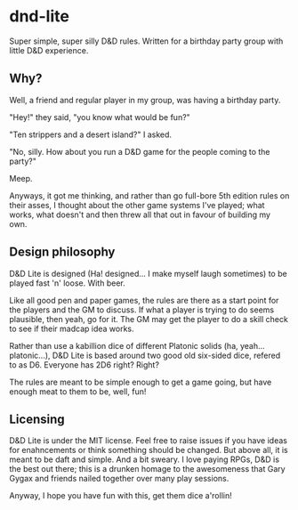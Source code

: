 # dnd-lite

Super simple, super silly D&amp;D rules. Written for a birthday party group with little D&amp;D experience.

## Why?

Well, a friend and regular player in my group, was having a birthday party.

"Hey!" they said, "you know what would be fun?"

"Ten strippers and a desert island?" I asked.

"No, silly. How about you run a D&D game for the people coming to the party?"

Meep.

Anyways, it got me thinking, and rather than go full-bore 5th edition rules on their asses, I thought about the other game systems I've played; what works, what doesn't and then threw all that out in favour of building my own.

## Design philosophy

D&D Lite is designed (Ha! designed... I make myself laugh sometimes) to be played fast 'n' loose. With beer.

Like all good pen and paper games, the rules are there as a start point for the players and the GM to discuss. If what a player is trying to do seems plausible, then yeah, go for it. The GM may get the player to do a skill check to see if their madcap idea works.

Rather than use a kabillion dice of different Platonic solids (ha, yeah... platonic...), D&D Lite is based around two good old six-sided dice, refered to as D6. Everyone has 2D6 right? Right?

The rules are meant to be simple enough to get a game going, but have enough meat to them to be, well, fun!

## Licensing

D&D Lite is under the MIT license. Feel free to raise issues if you have ideas for enahncements or think something should be changed. But above all, it is meant to be daft and simple. And a bit sweary. I love paying RPGs, D&D is the best out there; this is a drunken homage to the awesomeness that Gary Gygax and friends nailed together over many play sessions.

Anyway, I hope you have fun with this, get them dice a'rollin!
